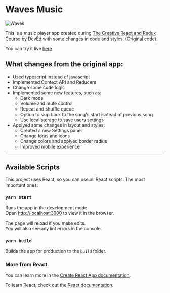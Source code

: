 # Waves Music

![Waves](./.github/waves.gif)

This is a music player app created during [The Creative React and Redux Course by DevEd](https://developedbyed.com/p/the-creative-react-and-redux-course) with some changes in code and styles. [(Original code)](https://github.com/developedbyed/music-player-react)

You can try it live [here](http://theus-wave-app.s3-website-sa-east-1.amazonaws.com)

## What changes from the original app:

- Used typescript instead of javascript
- Implemented Context API and Reducers
- Change some code logic
- Implemented some new features, such as:
  - Dark mode
  - Volume and mute control
  - Repeat and shuffle queue
  - Option to skip back to the song's start isntead of previous song
  - Use local storage to save users settings
- Applyed some changes in layout and styles:
  - Created a new Settings panel
  - Change fonts and icons
  - Change colors and applyed border radius
  - Improved mobile experience

---

## Available Scripts

This project uses React, so you can use all React scripts. The most important ones:

### `yarn start`

Runs the app in the development mode.\
Open [http://localhost:3000](http://localhost:3000) to view it in the browser.

The page will reload if you make edits.\
You will also see any lint errors in the console.

### `yarn build`

Builds the app for production to the `build` folder.

### More from React

You can learn more in the [Create React App documentation](https://facebook.github.io/create-react-app/docs/getting-started).

To learn React, check out the [React documentation](https://reactjs.org/).
